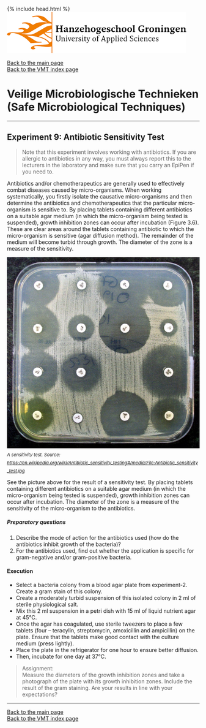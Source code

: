 {% include head.html %}
![Hanze](../hanze/hanze.png)

[Back to the main page](../index.md)  
[Back to the VMT index page](./00_vmt_index.md)  

# Veilige Microbiologische Technieken (Safe Microbiological Techniques)

---

## Experiment 9: Antibiotic Sensitivity Test

>Note that this experiment involves working with antibiotics. If you are allergic to antibiotics in any way, you must always report this to the lecturers in the laboratory and make sure that you carry an EpiPen if you need to.  
	
Antibiotics and/or chemotherapeutics are generally used to effectively combat diseases caused by micro-organisms. When working systematically, you firstly isolate the causative micro-organisms and then determine the antibiotics and chemotherapeutics that the particular micro-organism is sensitive to.
By placing tablets containing different antibiotics on a suitable agar medium (in which the micro-organism being tested is suspended), growth inhibition zones can occur after incubation (Figure 3.6). These are clear areas around the tablets containing antibiotic to which the micro-organism is sensitive (agar diffusion method). The remainder of the medium will become turbid through growth. The diameter of the zone is a measure of the sensitivity.  

![Pic](./pics/fig4.jpg)
*<sub>
A sensitivity test. Source: https://en.wikipedia.org/wiki/Antibiotic_sensitivity_testing#/media/File:Antibiotic_sensitivity_test.jpg
</sub>*

See the picture above for the result of a sensitivity test. By placing tablets containing different antibiotics on a suitable agar medium (in which the micro-organism being tested is suspended), growth inhibition zones can occur after incubation. The diameter of the zone is a measure of the sensitivity of the micro-organism to the antibiotics.

##### Preparatory questions  
1. Describe the mode of action for the antibiotics used (how do the antibiotics inhibit growth of the bacteria)?  
2. For the antibiotics used, find out whether the application is specific for gram-negative and/or gram-positive bacteria.  

#### Execution
- Select a bacteria colony from a blood agar plate from experiment-2. Create a gram stain of this colony.  
- Create a moderately turbid suspension of this isolated colony in 2 ml of sterile physiological salt.  
- Mix this 2 ml suspension in a petri dish with 15 ml of liquid nutrient agar at 45°C.  
- Once the agar has coagulated, use sterile tweezers to place a few tablets (four – teracylin, streptomycin, amoxicillin and ampicillin) on the plate. Ensure that the tablets make good contact with the culture medium (press lightly).  
- Place the plate in the refrigerator for one hour to ensure better diffusion.  
- Then, incubate for one day at 37°C.  


>Assignment:  
Measure the diameters of the growth inhibition zones and take a photograph of the plate with its growth inhibition zones. Include the result of the gram staining. Are your results in line with your expectations?

---

[Back to the main page](../index.md)  
[Back to the VMT index page](./00_vmt_index.md)  


